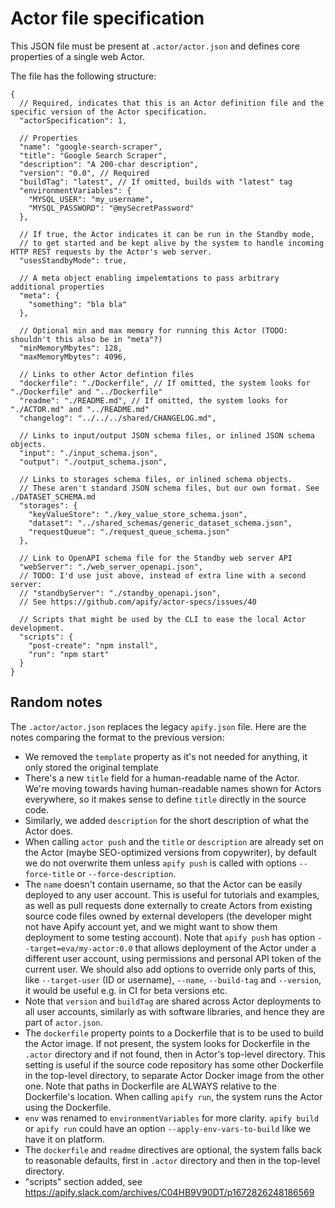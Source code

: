 # Actor file specification

This JSON file must be present at `.actor/actor.json` and defines core properties of a single web Actor.

The file has the following structure:

```jsonc
{
  // Required, indicates that this is an Actor definition file and the specific version of the Actor specification.
  "actorSpecification": 1,
  
  // Properties
  "name": "google-search-scraper",
  "title": "Google Search Scraper",
  "description": "A 200-char description",
  "version": "0.0", // Required
  "buildTag": "latest", // If omitted, builds with "latest" tag
  "environmentVariables": {
    "MYSQL_USER": "my_username",
    "MYSQL_PASSWORD": "@mySecretPassword"
  },
  
  // If true, the Actor indicates it can be run in the Standby mode,
  // to get started and be kept alive by the system to handle incoming HTTP REST requests by the Actor's web server.
  "usesStandbyMode": true,
 
  // A meta object enabling impelemtations to pass arbitrary additional properties
  "meta": {
    "something": "bla bla"
  },
  
  // Optional min and max memory for running this Actor (TODO: shouldn't this also be in "meta"?)
  "minMemoryMbytes": 128,
  "maxMemoryMbytes": 4096,
  
  // Links to other Actor defintion files
  "dockerfile": "./Dockerfile", // If omitted, the system looks for "./Dockerfile" and "../Dockerfile"
  "readme": "./README.md", // If omitted, the system looks for "./ACTOR.md" and "../README.md"
  "changelog": "../../../shared/CHANGELOG.md",
  
  // Links to input/output JSON schema files, or inlined JSON schema objects.
  "input": "./input_schema.json",
  "output": "./output_schema.json",
  
  // Links to storages schema files, or inlined schema objects.
  // These aren't standard JSON schema files, but our own format. See ./DATASET_SCHEMA.md
  "storages": {
    "keyValueStore": "./key_value_store_schema.json",
    "dataset": "../shared_schemas/generic_dataset_schema.json",
    "requestQueue": "./request_queue_schema.json"
  },
   
  // Link to OpenAPI schema file for the Standby web server API
  "webServer": "./web_server_openapi.json",
  // TODO: I'd use just above, instead of extra line with a second server:
  // "standbyServer": "./standby_openapi.json",
  // See https://github.com/apify/actor-specs/issues/40

  // Scripts that might be used by the CLI to ease the local Actor development.
  "scripts": {
    "post-create": "npm install",
    "run": "npm start"
  }
}
```

## Random notes

The `.actor/actor.json` replaces the legacy `apify.json` file.
Here are the notes comparing the format to the previous version:

- We removed the `template` property as it's not needed for anything, it only stored the original template
- There's a new `title` field for a human-readable name of the Actor.
  We're moving towards having human-readable names shown for Actors everywhere,
  so it makes sense to define `title` directly in the source code.
- Similarly, we added `description` for the short description of what the Actor does.
- When calling `actor push` and the `title` or `description` are already set
  on the Actor (maybe SEO-optimized versions from copywriter),
  by default we do not overwrite them
  unless `apify push` is called with options `--force-title` or `--force-description`.
- The `name` doesn't contain username, so that the Actor can be easily deployed
  to any user account. This is useful for tutorials and examples, as well as
  pull requests done externally to create Actors from existing source code files
  owned by external developers
  (the developer might not have Apify account yet, and we might want to show them deployment
  to some testing account).
  Note that `apify push` has option `--target=eva/my-actor:0.0` that allows
  deployment of the Actor under a different user account, using permissions
  and personal API token of the current user.
  We should also add options to override only parts of this, 
  like `--target-user` (ID or username), `--name`, `--build-tag` and `--version`,
  it would be useful e.g. in CI for beta versions etc.
- Note that `version` and `buildTag` are shared across Actor deployments to
  all user accounts, similarly as with software libraries,
  and hence they are part of `actor.json`.
- The `dockerfile` property points to a Dockerfile that is to be used to build the
  Actor image. If not present, the system looks for Dockerfile in the `.actor` directory
  and if not found, then in Actor's top-level
  directory. This setting is useful if the source code repository has some
  other Dockerfile in the top-level directory, to separate Actor Docker image from the
  other one. Note that paths in Dockerfile are ALWAYS relative to the Dockerfile's location.
  When calling `apify run`, the system runs the Actor using the Dockerfile.
- `env` was renamed to `environmentVariables` for more clarity. `apify build` or `apify run`
  could have an option `--apply-env-vars-to-build` like we have it on platform.
- The `dockerfile` and `readme` directives are optional, the system falls back to reasonable
  defaults, first in `.actor` directory and then in the top-level directory.
- "scripts" section added, see https://apify.slack.com/archives/C04HB9V90DT/p1672826248186569
